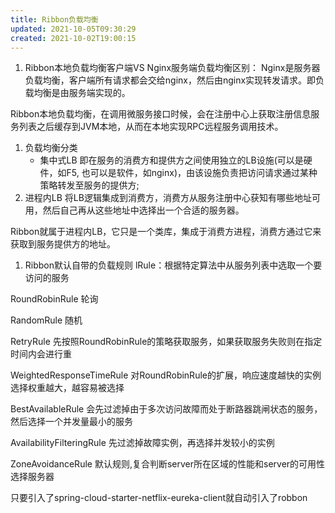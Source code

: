 ```yaml
---
title: Ribbon负载均衡
updated: 2021-10-05T09:30:29
created: 2021-10-02T19:00:15
---
```


1.  Ribbon本地负载均衡客户端VS Nginx服务端负载均衡区别：
Nginx是服务器负载均衡，客户端所有请求都会交给nginx，然后由nginx实现转发请求。即负载均衡是由服务端实现的。

Ribbon本地负载均衡，在调用微服务接口时候，会在注册中心上获取注册信息服务列表之后缓存到JVM本地，从而在本地实现RPC远程服务调用技术。
1.  负载均衡分类
    - 集中式LB
即在服务的消费方和提供方之间使用独立的LB设施(可以是硬件，如F5, 也可以是软件，如nginx)，由该设施负责把访问请求通过某种策略转发至服务的提供方;
1.  进程内LB
将LB逻辑集成到消费方，消费方从服务注册中心获知有哪些地址可用，然后自己再从这些地址中选择出一个合适的服务器。

Ribbon就属于进程内LB，它只是一个类库，集成于消费方进程，消费方通过它来获取到服务提供方的地址。
1.  Ribbon默认自带的负载规则
lRule：根据特定算法中从服务列表中选取一个要访问的服务

RoundRobinRule 轮询

RandomRule 随机

RetryRule 先按照RoundRobinRule的策略获取服务，如果获取服务失败则在指定时间内会进行重

WeightedResponseTimeRule 对RoundRobinRule的扩展，响应速度越快的实例选择权重越大，越容易被选择

BestAvailableRule 会先过滤掉由于多次访问故障而处于断路器跳闸状态的服务，然后选择一个并发量最小的服务

AvailabilityFilteringRule 先过滤掉故障实例，再选择并发较小的实例

ZoneAvoidanceRule 默认规则,复合判断server所在区域的性能和server的可用性选择服务器

只要引入了spring-cloud-starter-netflix-eureka-client就自动引入了robbon
